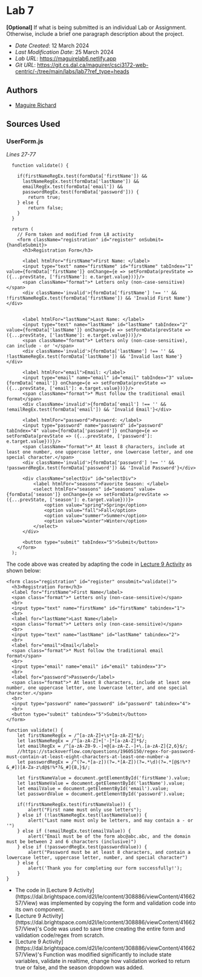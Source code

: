 <!--- The following README.md sample file was adapted from https://gist.github.com/PurpleBooth/109311bb0361f32d87a2#file-readme-template-md by Gabriella Mosquera for academic use ---> 



# Lab 7

**[Optional]** If what is being submitted is an individual Lab or Assignment. Otherwise, include a brief one paragraph description about the project.

* *Date Created*: 12 March 2024
* *Last Modification Date*: 25 March 2024
* *Lab URL*: <https://maguirelab6.netlify.app>
* *Git URL*: <https://git.cs.dal.ca/maguirer/csci3172-web-centric/-/tree/main/labs/lab7?ref_type=heads>



## Authors

* [Maguire Richard](Maguire@dal.ca)


## Sources Used

### UserForm.js

*Lines 27-77*

```
  function validate() {
  
    if(firstNameRegEx.test(formData['firstName']) &&
      lastNameRegEx.test(formData['lastName']) &&
      emailRegEx.test(formData['email']) &&
      passwordRegEx.test(formData['password'])) {
        return true;
    } else {
        return false;
    }
  }

  return (
    // Form taken and modified from L8 activity
    <form className="registration" id="register" onSubmit={handleSubmit}>
      <h3>Registration Form</h3>

      <label htmlFor="firstName">First Name: </label>
      <input type="text" name="firstName" id="firstName" tabIndex="1" value={formData['firstName']} onChange={e => setFormData(prevState => ({...prevState, ['firstName']: e.target.value}))}/>
      <span className="format">* Letters only (non-case-sensitive)</span>
      <div className='invalid'>{formData['firstName'] !== '' && !firstNameRegEx.test(formData['firstName']) && 'Invalid First Name'}</div>
      

      <label htmlFor="lastName">Last Name: </label>
      <input type="text" name="lastName" id="lastName" tabIndex="2" value={formData['lastName']} onChange={e => setFormData(prevState => ({...prevState, ['lastName']: e.target.value}))}/>
      <span className="format">* Letters only (non-case-sensitive), can include - or '</span>
      <div className='invalid'>{formData['lastName'] !== '' && !lastNameRegEx.test(formData['lastName']) && 'Invalid last Name'}</div>

      <label htmlFor="email">Email: </label>
      <input type="email" name="email" id="email" tabIndex="3" value={formData['email']} onChange={e => setFormData(prevState => ({...prevState, ['email']: e.target.value}))}/>
      <span className="format">* Must follow the traditional email format</span>
      <div className='invalid'>{formData['email'] !== '' && !emailRegEx.test(formData['email']) && 'Invalid Email'}</div>

      <label htmlFor="password">Password: </label>
      <input type="password" name="password" id="password" tabIndex="4" value={formData['password']} onChange={e => setFormData(prevState => ({...prevState, ['password']: e.target.value}))}/>
      <span className="format">* At least 8 characters, include at least one number, one uppercase letter, one lowercase letter, and one special character.</span>
      <div className='invalid'>{formData['password'] !== '' && !passwordRegEx.test(formData['password']) && 'Invalid Password'}</div>

      <div className="selectDiv" id="selectDiv">
          <label htmlFor="seasons">Favorite Season: </label>
          <select htmlFor="seasons" id="seasons" value={formData['season']} onChange={e => setFormData(prevState => ({...prevState, ['season']: e.target.value}))}>
              <option value="spring">Spring</option>
              <option value="fall">Fall</option>
              <option value="summer">Summer</option>
              <option value="winter">Winter</option>
          </select>
      </div>

      <button type="submit" tabIndex="5">Submit</button>
    </form>
  );
```

The code above was created by adapting the code in [Lecture 9 Activity](https://dal.brightspace.com/d2l/le/content/308886/viewContent/4166257/View) as shown below: 

```
<form class="registration" id="register" onsubmit="validate()">
  <h3>Registration Form</h3>
  <label for="firstName">First Name</label>
  <span class="format">* Letters only (non-case-sensitive)</span>
  <br>
  <input type="text" name="firstName" id="firstName" tabindex="1">
  <br>
  <label for="lastName">Last Name</label>
  <span class="format">* Letters only (non-case-sensitive)</span>
  <br>
  <input type="text" name="lastName" id="lastName" tabindex="2">
  <br>
  <label for="email">Email</label>
  <span class="format">* Must follow the traditional email format</span>
  <br>
  <input type="email" name="email" id="email" tabindex="3">
  <br>
  <label for="password">Password</label>
  <span class="format">* At least 8 characters, include at least one number, one uppercase letter, one lowercase letter, and one special character.</span>
  <br>
  <input type="password" name="password" id="password" tabindex="4">
  <br>
  <button type="submit" tabindex="5">Submit</button>
</form>

function validate() {
    let firstNameRegEx = /^[a-zA-Z]+\s*[a-zA-Z]*$/;
    let lastNameRegEx = /^[a-zA-Z]+['-]*[a-zA-Z]*$/;
    let emailRegEx = /^[a-zA-Z0-9.-]+@[a-zA-Z.-]+\.[a-zA-Z]{2,6}$/;
    //https://stackoverflow.com/questions/19605150/regex-for-password-must-contain-at-least-eight-characters-at-least-one-number-a
    let passwordRegEx = /^(?=.*[a-z])(?=.*[A-Z])(?=.*\d)(?=.*[@$!%*?&_#])[A-Za-z\d@$!%*?&_#]{8,}$/;

    let firstNameValue = document.getElementById('firstName').value;
    let lastNameValue = document.getElementById('lastName').value;
    let emailValue = document.getElementById('email').value;
    let passwordValue = document.getElementById('password').value;

    if(!firstNameRegEx.test(firstNameValue)) {
        alert("First name must only use letters");
    } else if (!lastNameRegEx.test(lastNameValue)) {
        alert("Last name must only be letters, and may contain a - or '")
    } else if (!emailRegEx.test(emailValue)) {
        alert("Email must be of the form abc@abc.abc, and the domain must be between 2 and 6 characters (inclusive)")
    } else if (!passwordRegEx.test(passwordValue)) {
        alert("Password must be at least 8 characters, and contain a lowercase letter, uppercase letter, number, and special character")
    } else {
        alert('Thank you for completing our form successfully!');
    }
}
```

- <!---How---> The code in [Lecture 9 Activity](https://dal.brightspace.com/d2l/le/content/308886/viewContent/4166257/View) was implemented by copying the form and validation code into its own component.
- <!---Why---> [Lecture 9 Activity](https://dal.brightspace.com/d2l/le/content/308886/viewContent/4166257/View)'s Code was used to save time creating the entire form and validation code/regex from scratch.
- <!---How---> [Lecture 9 Activity](https://dal.brightspace.com/d2l/le/content/308886/viewContent/4166257/View)'s Function was modified significantly to include state variables, validate in realtime, change how validation worked to return true or false, and the season dropdown was added.
